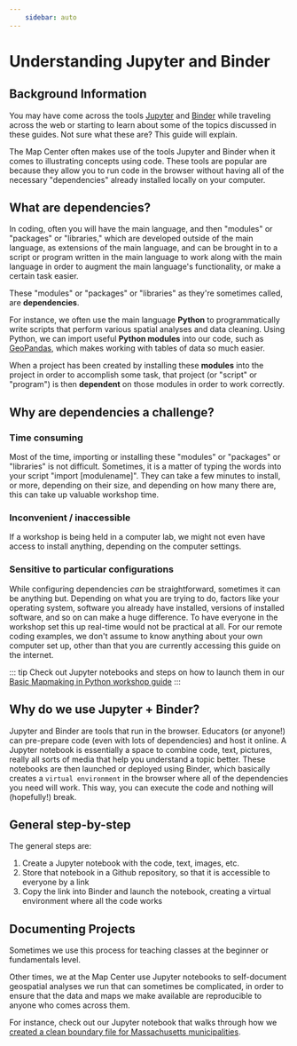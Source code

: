```yaml
---
    sidebar: auto
---
```


# Understanding Jupyter and Binder

## Background Information

You may have come across the tools [Jupyter](https://jupyter.org/index.html) and [Binder](https://mybinder.org/) while traveling across the web or starting to learn about some of the topics discussed in these guides. Not sure what these are? This guide will explain.

The Map Center often makes use of the tools Jupyter and Binder when it comes to illustrating concepts using code. These tools are popular are because they allow you to run code in the browser without having all of the necessary "dependencies" already installed locally on your computer.

## What are dependencies?

In coding, often you will have the main language, and then "modules" or "packages" or "libraries," which are developed outside of the main language, as extensions of the main language, and can be brought in to a script or program written in the main language to work along with the main language in order to augment the main language's functionality, or make a certain task easier.

These "modules" or "packages" or "libraries" as they're sometimes called, are **dependencies**.

For instance, we often use the main language **Python** to programmatically write scripts that perform various spatial analyses and data cleaning. Using Python, we can import useful **Python modules** into our code, such as [GeoPandas](https://geopandas.org/), which makes working with tables of data so much easier.

When a project has been created by installing these **modules** into the project in order to accomplish some task, that project (or "script" or "program") is then **dependent** on those modules in order to work correctly.

## Why are dependencies a challenge?

### Time consuming
Most of the time, importing or installing these "modules" or "packages" or "libraries" is not difficult. Sometimes, it is a matter of typing the words into your script "import [modulename]". They can take a few minutes to install, or more, depending on their size, and depending on how many there are, this can take up valuable workshop time.

### Inconvenient / inaccessible
If a workshop is being held in a computer lab, we might not even have access to install anything, depending on the computer settings.

### Sensitive to particular configurations
While configuring dependencies *can* be straightforward, sometimes it can be anything but. Depending on what you are trying to do, factors like your operating system, software you already have installed, versions of installed software, and so on can make a huge difference. To have everyone in the workshop set this up real-time would not be practical at all. For our remote coding examples, we don't assume to know anything about your own computer set up, other than that you are currently accessing this guide on the internet.

::: tip
Check out Jupyter notebooks and steps on how to launch them in our [Basic Mapmaking in Python workshop guide](./python.html)
:::

## Why do we use Jupyter + Binder?

Jupyter and Binder are tools that run in the browser. Educators (or anyone!) can pre-prepare code (even with lots of dependencies) and host it online. A Jupyter notebook is essentially a space to combine code, text, pictures, really all sorts of media that help you understand a topic better. These notebooks are then launched or deployed using Binder, which basically creates a `virtual environment` in the browser where all of the dependencies you need will work. This way, you can execute the code and nothing will (hopefully!) break.

## General step-by-step

The general steps are:
1. Create a Jupyter notebook with the code, text, images, etc.
2. Store that notebook in a Github repository, so that it is accessible to everyone by a link
3. Copy the link into Binder and launch the notebook, creating a virtual environment where all the code works

## Documenting Projects

Sometimes we use this process for teaching classes at the beginner or fundamentals level.

Other times, we at the Map Center use Jupyter notebooks to self-document geospatial analyses we run that can sometimes be complicated, in order to ensure that the data and maps we make available are reproducible to anyone who comes across them.

For instance, check out our Jupyter notebook that walks through how we [created a clean boundary file for Massachusetts municipalities](https://github.com/nblmc/massachusetts-municipal-boundaries/blob/main/processor.ipynb).
